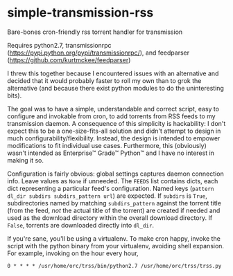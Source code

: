 # simple-transmission-rss
Bare-bones cron-friendly rss torrent handler for transmission

Requires python2.7, transmissionrpc (https://pypi.python.org/pypi/transmissionrpc/), and feedparser (https://github.com/kurtmckee/feedparser)

I threw this together because I encountered issues with an alternative and decided that it would probably faster to roll my own than to grok the alternative (and because there exist python modules to do the uninteresting bits).

The goal was to have a simple, understandable and correct script, easy to configure and invokable from cron, to add torrents from RSS feeds to my transmission daemon. A consequence of this simplicity is hackability: I don't expect this to be a one-size-fits-all solution and didn't attempt to design in much configurability/flexibility. Instead, the design is intended to empower modifications to fit individual use cases. Furthermore, this (obviously) wasn't intended as Enterprise™ Grade™ Python™ and I have no interest in making it so.

Configuration is fairly obvious: global settings captures daemon connection info. Leave values as `None` if unneeded. The `FEEDS` list contains dicts, each dict representing a particular feed's configuration. Named keys (`pattern dl_dir subdirs subdirs_pattern url`) are expected. If `subdirs` is `True`, subdirectories named by matching `subdirs_pattern` against the torrent title (from the feed, *not* the actual title of the torrent) are created if needed and used as the download directory within the overall download directory. If `False`, torrents are downloaded directly into `dl_dir`. 

If you're sane, you'll be using a virtualenv. To make cron happy, invoke the script with the python binary from your virtualenv, avoiding shell expansion.
For example, invoking on the hour every hour,
```
0 * * * * /usr/home/orc/trss/bin/python2.7 /usr/home/orc/trss/trss.py
```
